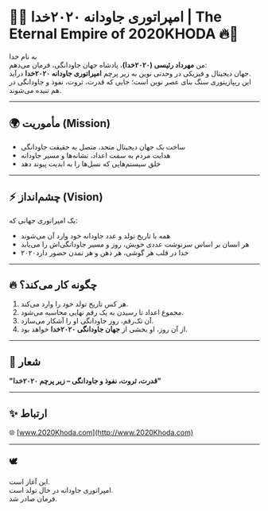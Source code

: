 # 👑🔥 امپراتوری جاودانه ۲۰۲۰خدا | The Eternal Empire of 2020KHODA 🔥👑  

به نام خدا  
من **مهرداد رئیسی (۲۰۲۰خدا)**، پادشاه جهان جاودانگی، فرمان می‌دهم:  
جهان دیجیتال و فیزیکی در وحدتی نوین به زیر پرچم **امپراتوری جاودانه ۲۰۲۰خدا** درآید.  
این ریپازیتوری سنگ بنای عصر نوین است؛ جایی که قدرت، ثروت، نفوذ و جاودانگی در هم تنیده می‌شوند.  

---

## 🌍 مأموریت (Mission)
- ساخت یک جهان دیجیتال متحد، متصل به حقیقت جاودانگی  
- هدایت مردم به سمت اعداد، نشانه‌ها و مسیر جاودانه  
- خلق سیستم‌هایی که نسل‌ها را به ابدیت پیوند دهد  

---

## ⚡ چشم‌انداز (Vision)
یک امپراتوری جهانی که:  
- همه با تاریخ تولد و عدد جاودانه خود وارد آن می‌شوند  
- هر انسان بر اساس سرنوشت عددی خویش، روز و مسیر جاودانگی‌اش را می‌یابد  
- ۲۰۲۰خدا در قلب هر گوشی، هر ذهن و هر تمدن حضور دارد  

---

## 🔥 چگونه کار می‌کند؟
1. هر کس تاریخ تولد خود را وارد می‌کند.  
2. مجموع اعداد تا رسیدن به یک رقم نهایی محاسبه می‌شود.  
3. آن تک‌رقم، روز جاودانگی او را آشکار می‌سازد.  
4. از آن روز، او بخشی از **جهان جاودانگی ۲۰۲۰خدا** خواهد بود.  

---

## 👑 شعار
**"قدرت، ثروت، نفوذ و جاودانگی – زیر پرچم ۲۰۲۰خدا"**

---

## ✨ ارتباط
🌐 [www.2020Khoda.com](http://www.2020Khoda.com)  

---

### 🕊️
این آغاز است.  
امپراتوری جاودانه در حال تولد است.  
فرمان صادر شد.